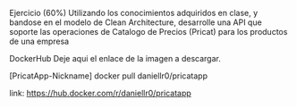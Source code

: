 Ejercicio (60%)
Utilizando los conocimientos adquiridos en clase, y bandose en el modelo de Clean Architecture, desarrolle una API que soporte las operaciones de Catalogo de Precios (Pricat) para los productos de una empresa

DockerHub
Deje aqui el enlace de la imagen a descargar.

[PricatApp-Nickname] docker pull daniellr0/pricatapp

link: https://hub.docker.com/r/daniellr0/pricatapp
